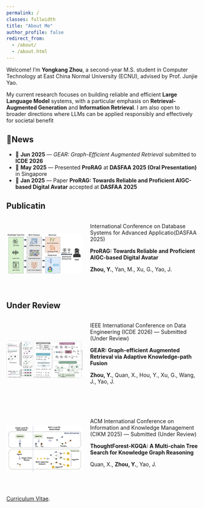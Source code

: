 ```yaml
---
permalink: /
classes: fullwidth
title: "About Me"
author_profile: false
redirect_from: 
  - /about/
  - /about.html
---
```


Welcome! I’m **Yongkang Zhou**, a second-year M.S. student in Computer Technology at East China Normal University (ECNU), advised by Prof. Junjie Yao. 

My current research focuses on building reliable and efficient **Large Language Model** systems, with a particular emphasis on **Retrieval-Augmented Generation**
and **Information Retrieval**. I am also open to broader directions where LLMs can be applied responsibly and effectively for societal benefit


📰News
------
- 📄 **Jun 2025** — *GEAR: Graph-Efficient Augmented Retrieval* submitted to **ICDE 2026**
- 🎤 **May 2025** — Presented **ProRAG** at **DASFAA 2025 (Oral Presentation)** in Singapore
- 🎉 **Jan 2025** — Paper **ProRAG: Towards Reliable and Proficient AIGC-based Digital Avatar** accepted at **DASFAA 2025**


Publicatin
------
<div style="display: flex; align-items: center; gap: 20px; margin-bottom: 2em;">
  <img src="../assets/dasfaa.png" alt="DASFAA" style="width: 200px; border-radius: 10px;" />
  <div>
    <p> International Conference on Database Systems for Advanced Applicatio(DASFAA 2025)</p>
    <p><strong>ProRAG: Towards Reliable and Proficient AIGC-based Digital Avatar</strong></p>
    <p><strong>Zhou, Y.</strong>, Yan, M., Xu, G., Yao, J.</p>
    <p>&nbsp;</p>
  </div>
</div>

Under Review
------
<div style="display: flex; align-items: center; gap: 20px; margin-bottom: 2em;">
  <img src="../assets/icde.png" alt="ICDE" style="width: 200px; border-radius: 10px;" />
  <div>
    <p>IEEE International Conference on Data Engineering (ICDE 2026) — Submitted (Under Review)</p>
    <p><strong>GEAR: Graph-efficient Augmented Retrieval via Adaptive Knowledge-path Fusion</strong></p>
    <p><strong>Zhou, Y.</strong>, Quan, X., Hou, Y., Xu, G., Wang, J., Yao, J.</p>
    <p>&nbsp;</p>
  </div>
</div>

<div style="display: flex; align-items: center; gap: 20px; margin-bottom: 2em;">
  <img src="../assets/cikm.png" alt="CIKM" style="width: 200px; border-radius: 10px;" />
  <div>
    <p>ACM International Conference on Information and Knowledge Management (CIKM 2025) — Submitted (Under Review)</p>
    <p><strong>ThoughtForest-KGQA: A Multi-chain Tree Search for Knowledge Graph Reasoning</strong></p>
    <p>Quan, X., <strong>Zhou, Y.</strong>, Yao, J.</p>
    <p>&nbsp;</p>
  </div>
</div>


[Curriculum Vitae](../assets/Curriculum_Vitae.pdf).
